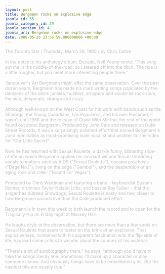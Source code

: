 ```yaml
---
layout: post
title: Bergmann rocks on explosive edge
joomla_id: 55
joomla_category_id: 29
joomla_section_id: 4
joomla_url: Bergmann rocks on explosive edge
date: 2008-05-26 23:56:59.000000000 +00:00
---
```

<span><span class="Apple-style-span"><span style="color: #c0c0c0" class="Apple-style-span">The Toronto Star / Thursday, March 29, 1990 / by Chris Dafoe</span></span><span style="color: #c0c0c0" class="Apple-style-span"><br /><br />In the notes to his anthology album, Decade, Neil Young wrote: &quot;This song </span><span class="Apple-style-span"><span style="color: #c0c0c0" class="Apple-style-span">put me in the middle-of-the-road, so I steered off into the ditch. The ride is a </span></span><span class="Apple-style-span"><span style="color: #c0c0c0" class="Apple-style-span">little rougher, but you meet more interesting people there.&quot;</span></span><span style="color: #c0c0c0" class="Apple-style-span"><br /><br />V</span></span><span><span class="Apple-style-span"><span style="color: #c0c0c0" class="Apple-style-span">ancouver's Art Bergmann might offer the same observation. Over the past dozen years, Bergmann has made his mark writing songs populated by the</span></span></span><span><span style="color: #c0c0c0" class="Apple-style-span"> denizens of the ditch: junkies, hustlers, strippers and would-be rock stars, the sick, desperate, strange and crazy.<br /><br />Although well-known on the West Coast for his work with bands such as the Shmorgs, the Young Canadians, Los Popularos, and his own Poisoned, it wasn't until 1988 and the release of Crawl With Me that the rest of the world found out about Bergmann. Produced by John Cale and released on Duke Street Records, it was a surprisingly polished effort that earned Bergmann a Juno nomination as most-promising male vocalist and another for the video for &quot;Our Little Secret&quot;.<br /><br />Now he has returned with Sexual Roulette, a darkly funny, blistering slice-of-life on which Bergmann applies his mordant wit and throat-shredding vocals to matters such as AIDS (&quot;Sexual Roulette&quot;), cocaine psychosis (&quot;Dirge No.1&quot;), living on the edge (&quot;Gambol&quot;), and the desperation of an aging rock and roller (&quot;Bound For Vegas&quot;).<br /><br />Produced by Chris Wardman and featuring a band - keyboardist Susann Richter, drummer Taylor Nelson Little, and bassist Ray Fulber - that the singer has dubbed Showdogs, Sexual Roulette is nasty and raw, closer to how Bergmann sounds live than the Cale-produced effort.<br /><br />Bergmann is in town this week to both launch the record and to open for the Tragically Hip on Friday night at Massey Hall.<br /><br />He laughs dryly at the observation, but there are more than a few spots on Sexual Roulette that seem to teeter on the brink of an explosion. That explosiveness, combined with his apparent fascination with the flip-side of life, has lead some critics to wonder about the sources of his material.<br /><br />&quot;There's a bit of autobiography there,&quot; he says, &quot;although you'd have to take the songs line by line. Sometimes I'll make up a character or play someone I know. And obviously things have to be embellished a bit. But the nastiest bits are usually true.&quot;</span></span><span style="color: #c0c0c0"></span>
